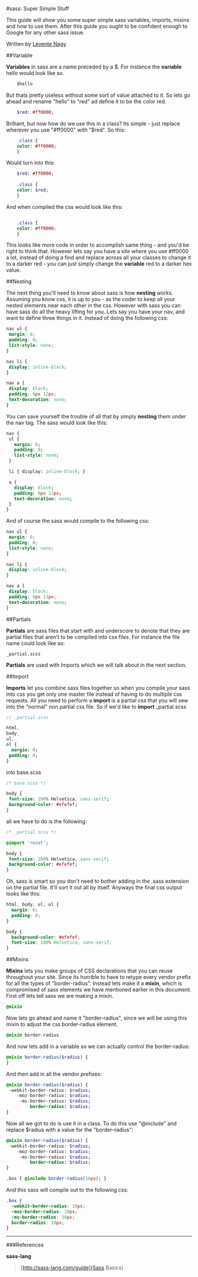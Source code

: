 #sass: Super Simple Stuff

This guide will show you some super simple sass variables, imports, mixins and how to use them. After this guide you ought to be confident enough to Google for any other sass issue.

Written by [Levente Nagy](https://github.com/freshwaterfish1)

##Variable

**Variables** in sass are a name preceded by a $. For instance the **variable** hello would look like so.

```sass
	$hello
```

But thats pretty useless without some sort of value attached to it. So lets go ahead and rename "hello" to "red" ad define it to be the color red.


```sass
	$red: #ff0000;

```

Brilliant, but now how do we use this in a class? Its simple - just replace wherever you use "#ff0000" with "$red". So this:

```sass
	.class {
	color: #ff0000;
	}
```

Would turn into this:

```sass
	$red: #ff0000;
	 
	.class {
	color: $red;
	}
```

And when compiled the css would look like this:

```css

	.class {
	color: #ff0000;
	}
```

 This looks like more code in order to accomplish same thing - and you'd be right to think that. However lets say you have a site where you use #ff0000 a lot, instead of doing a find and replace across all your classes to change it to a darker red - you can just simply change the **variable** red to a darker hex value.

 ##Nesting

 The next thing you'll need to know about sass is how **nesting** works. Assuming you know css, it is up to you - as the coder to keep all your nested elements near each other in the css. However with sass you can have sass do all the heavy lifting for you. Lets say you have your nav, and want to define three things in it. Instead of doing the following css:

 ```css
nav ul {
  margin: 0;
  padding: 0;
  list-style: none;
}

nav li {
  display: inline-block;
}

nav a {
  display: block;
  padding: 6px 12px;
  text-decoration: none;
}
```

You can save yourself the trouble of all that by simply **nesting** them under the nav tag. The sass would look like this:

 ```sass
nav {
  ul {
    margin: 0;
    padding: 0;
    list-style: none;
  }

  li { display: inline-block; }

  a {
    display: block;
    padding: 6px 12px;
    text-decoration: none;
  }
}
```

And of course the sass would compile to the following css:

 ```css
nav ul {
  margin: 0;
  padding: 0;
  list-style: none;
}

nav li {
  display: inline-block;
}

nav a {
  display: block;
  padding: 6px 12px;
  text-decoration: none;
}
```
##Partials

**Partials** are sass files that start with and underscore to denote that they are partial files that aren't to be compiled into css files. For instance the file name could look like so:

```
_partial.scss
```

**Partials** are used with Imports which we will talk about in the next section.


##Import

**Imports** let you combine sass files together so when you compile your sass into css you get only one master file instead of having to do multiple css requests. All you need to perform a **import** is a partial css that you will sew into the "normal" non partial css file. So if we'd like to **import** _partial.scss

 ```sass
// _partial.scss

html,
body,
ul,
ol {
   margin: 0;
  padding: 0;
}
```

into base.scss

 ```sass
/* base.scss */

body {
  font-size: 100% Helvetica, sans-serif;
  background-color: #efefef;
}
```

all we have to do is the following:

 ```sass
/* _partial.scss */

@import 'reset';

body {
  font-size: 100% Helvetica, sans-serif;
  background-color: #efefef;
}
```
Oh, sass is smart so you don't need to bother adding in the .sass extension on the partial file. It'll sort it out all by itself. Anyways the final css output looks like this:

```css
html, body, ul, ol {
  margin: 0;
  padding: 0;
}

body {
  background-color: #efefef;
  font-size: 100% Helvetica, sans-serif;
}
```

##Mixins

**Mixins** lets you make groups of CSS declarations that you can reuse throughout your site. Since its horrible to have to retype every vendor prefix for all the types of "border-radius". Instead lets make it a **mixin**, which is compromised of sass elements we have mentioned earlier in this document. First off lets tell sass we are making a mixin.

 ```sass
@mixin
```
Now lets go ahead and name it "border-radius", since we will be using this mixin to adjust the css border-radius element.

 ```sass
@mixin border-radius
```
And now lets add in a variable so we can actually control the border-radius: 

 ```sass
@mixin border-radius($radius) {
}
```
And then add in all the vendor prefixes:

 ```sass
@mixin border-radius($radius) {
  -webkit-border-radius: $radius;
     -moz-border-radius: $radius;
      -ms-border-radius: $radius;
          border-radius: $radius;
}
```

Now all we got to do is use it in a class. To do this use "@include" and replace $radius with a value for the "border-radius":

 ```sass
@mixin border-radius($radius) {
  -webkit-border-radius: $radius;
     -moz-border-radius: $radius;
      -ms-border-radius: $radius;
          border-radius: $radius;
}

.box { @include border-radius(10px); }
```

And this sass will compile out to the following css:
```css
.box {
  -webkit-border-radius: 10px;
  -moz-border-radius: 10px;
  -ms-border-radius: 10px;
  border-radius: 10px;
}
```






---
###References

**sass-lang**
>[http://sass-lang.com/guide](Sass Basics)
